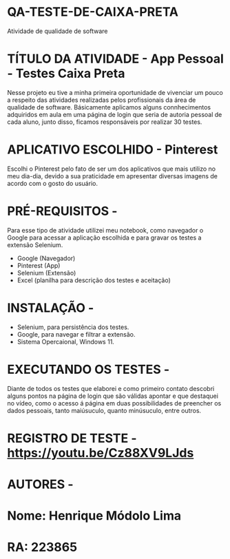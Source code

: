 # QA-TESTE-DE-CAIXA-PRETA
Atividade de qualidade de software


# TÍTULO DA ATIVIDADE - App Pessoal - Testes Caixa Preta
Nesse projeto eu tive a minha primeira oportunidade de vivenciar um pouco a respeito das atividades realizadas pelos profissionais da área de qualidade de software. Básicamente aplicamos alguns connhecimentos adquiridos em aula em uma página de login que seria de autoria pessoal de cada aluno, junto disso, ficamos responsáveis por realizar 30 testes.


# APLICATIVO ESCOLHIDO - Pinterest
Escolhi o Pinterest pelo fato de ser um dos aplicativos que mais utilizo no meu dia-dia, devido a sua praticidade em apresentar diversas imagens de acordo com o gosto do usuário. 


# PRÉ-REQUISITOS - 
Para esse tipo de atividade utilizei meu notebook, como navegador o Google para acessar a aplicação escolhida e para gravar os testes a extensão Selenium.
- Google (Navegador)
- Pinterest (App) 
- Selenium (Extensão)
- Excel (planilha para descrição dos testes e aceitação)


# INSTALAÇÃO - 
- Selenium, para persistência dos testes.
- Google, para navegar e filtrar a extensão.
- Sistema Opercaional, Windows 11.


# EXECUTANDO OS TESTES -
Diante de todos os testes que elaborei e como primeiro contato descobri alguns pontos na página de login que são válidas apontar e que destaquei no vídeo, como o acesso á página em duas possibilidades de preencher os dados pessoais, tanto maiúsuculo, quanto minúsuculo, entre outros.

# REGISTRO DE TESTE - https://youtu.be/Cz88XV9LJds

# AUTORES - 

# Nome: Henrique Módolo Lima

# RA: 223865
